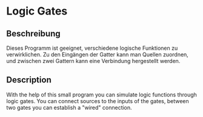 # Logic Gates
## Beschreibung
Dieses Programm ist geeignet, verschiedene logische Funktionen zu verwirklichen. Zu den Eingängen der Gatter kann man Quellen zuordnen, und zwischen zwei Gattern kann eine Verbindung hergestellt werden.
## Description
With the help of this small program you can simulate logic functions through logic gates. You can connect sources to the inputs of the gates, between two gates you can establish a "wired" connection.
